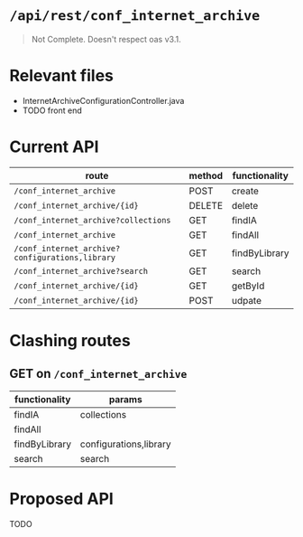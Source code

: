 # `/api/rest/conf_internet_archive`
> Not Complete.
> Doesn't respect oas v3.1.

# Relevant files
- InternetArchiveConfigurationController.java
- TODO front end

# Current API
|route|method|functionality|
|-|-|-|
|`/conf_internet_archive`|POST|create|
|`/conf_internet_archive/{id}`|DELETE|delete|
|`/conf_internet_archive?collections`|GET|findIA|
|`/conf_internet_archive`|GET|findAll|
|`/conf_internet_archive?configurations,library`|GET|findByLibrary|
|`/conf_internet_archive?search`|GET|search|
|`/conf_internet_archive/{id}`|GET|getById|
|`/conf_internet_archive/{id}`|POST|udpate|

# Clashing routes

## GET on `/conf_internet_archive`
|functionality|params|
|-|-|
|findIA|collections|
|findAll||
|findByLibrary|configurations,library|
|search|search|

# Proposed API
TODO